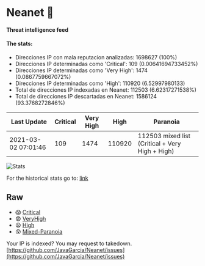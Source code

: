 # Neanet :hocho:
#### Threat intelligence feed
#### The stats:

- Direcciones IP con mala reputacion analizadas: 1698627 (100%)
- Direcciones IP determinadas como 'Critical':  109 (0.00641694733452%)
- Direcciones IP determinadas como 'Very High':  1474 (0.0867759667072%)
- Direcciones IP determinadas como 'High':  110920 (6.52997980133)
- Total de direcciones IP indexadas en Neanet:  112503 (6.62317271538%)
- Total de direcciones IP descartadas en Neanet:  1586124 (93.3768272846%)

| Last Update | Critical | Very High | High | Paranoia |
| --- | --- | --- | --- | --- |
| 2021-03-02 07:01:46 | 109 | 1474 | 110920 | 112503 mixed list (Critical + Very High + High)|

![Stats](https://docs.google.com/spreadsheets/d/e/2PACX-1vSnaNMIXVabIpDJjufMlzH7poXnshF3mgd8Is1g9ytUEzVsP5my4Trn8f-xkoLLQ38xpL3HtmUexLo6/pubchart?oid=501124687&format=image)

For the historical stats go to: [link](/stats.csv)
## Raw
- :scream: [Critical](https://raw.githubusercontent.com/JavaGarcia/Neanet/master/blacklists/neanet_critical.txt)
- :fearful: [VeryHigh](https://raw.githubusercontent.com/JavaGarcia/Neanet/master/blacklists/neanet_veryHigh.txtt)
- :frowning: [High](https://raw.githubusercontent.com/JavaGarcia/Neanet/master/blacklists/neanet_high.txt)
- :dizzy_face: [Mixed-Paranoia](https://raw.githubusercontent.com/JavaGarcia/Neanet/master/blacklists/neanet_all.txt)


Your IP is indexed? You may request to takedown. [https://github.com/JavaGarcia/Neanet/issues](https://github.com/JavaGarcia/Neanet/issues)






















































































































































































































































































































































































































































































































































































































































































































































































































































































































































































































































































































































































































































































































































































































































































































































































































































































































































































































































































































































































































































































































































































































































































































































































































































































































































































































































































































































































































































































































































































































































































































































































































































































































































































































































































































































































































































































































































































































































































































































































































































































































































































































































































































































































































































































































































































































































































































































